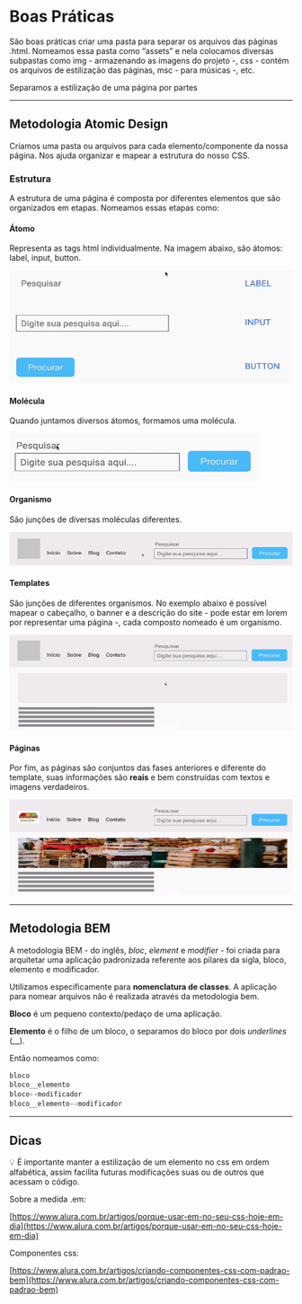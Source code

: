 # Boas Práticas

São boas práticas criar uma pasta para separar os arquivos das páginas .html. Nomeamos essa pasta como “assets” e nela colocamos diversas subpastas como img - armazenando as imagens do projeto -, css - contém os arquivos de estilização das páginas, msc - para músicas -, etc.

Separamos a estilização de uma página por partes 

---

## Metodologia Atomic Design

Criamos uma pasta ou arquivos para cada elemento/componente da nossa página. Nos ajuda organizar e mapear a estrutura do nosso CSS.

### Estrutura

A estrutura de uma página é composta por diferentes elementos que são organizados em etapas. Nomeamos essas etapas como:

#### Átomo

Representa as tags html individualmente. Na imagem abaixo, são átomos: label, input, button.

![atomo](https://github.com/GabiCmg/ONE-formacao-full-stack/blob/main/II_formacao_Front-End/Arquitetura-css-assets/assets/img/readme/atomo.png?w=300)

#### Molécula

Quando juntamos diversos átomos, formamos uma molécula. 

![molecula](https://github.com/GabiCmg/ONE-formacao-full-stack/blob/main/II_formacao_Front-End/Arquitetura-css-assets/assets/img/readme/molecula.png)

#### Organismo

São junções de diversas moléculas diferentes.

![organismo](https://github.com/GabiCmg/ONE-formacao-full-stack/blob/main/II_formacao_Front-End/Arquitetura-css-assets/assets/img/readme/organismo.png)

#### Templates

São junções de diferentes organismos. No exemplo abaixo é possível mapear o cabeçalho, o banner e a descrição do site - pode estar em lorem por representar uma página -, cada composto nomeado é um organismo.

![template](https://github.com/GabiCmg/ONE-formacao-full-stack/blob/main/II_formacao_Front-End/Arquitetura-css-assets/assets/img/readme/template.png)

#### Páginas

Por fim, as páginas são conjuntos das fases anteriores e diferente do template, suas informações são **reais** e bem construídas com textos e imagens verdadeiros.

![pagina](https://github.com/GabiCmg/ONE-formacao-full-stack/blob/main/II_formacao_Front-End/Arquitetura-css-assets/assets/img/readme/pagina.png)

---

## Metodologia BEM

A metodologia BEM - do inglês, *bloc*, *element* e *modifier* - foi criada para arquitetar uma aplicação padronizada referente aos pilares da sigla, bloco, elemento e modificador. 

Utilizamos especificamente para **nomenclatura de classes**. A aplicação para nomear arquivos não é realizada através da metodologia bem.

**Bloco** é um pequeno contexto/pedaço de uma aplicação. 

**Elemento** é o filho de um bloco, o separamos do bloco por dois *underlines* (__).

Então nomeamos como:

```css
bloco
bloco__elemento
bloco--modificador
bloco__elemento--modificador
```

---

## Dicas

<aside>
💡 É importante manter a estilização de um elemento no css em ordem alfabética, assim facilita futuras modificações suas ou de outros que acessam o código.

</aside>

Sobre a medida .em: 

[https://www.alura.com.br/artigos/porque-usar-em-no-seu-css-hoje-em-dia](https://www.alura.com.br/artigos/porque-usar-em-no-seu-css-hoje-em-dia)

Componentes css:

[https://www.alura.com.br/artigos/criando-componentes-css-com-padrao-bem](https://www.alura.com.br/artigos/criando-componentes-css-com-padrao-bem)
